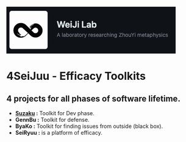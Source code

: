 [<img src='imgs/weijilab.png'>](https://github.com/orgs/WeiJiLab/)
# 4SeiJuu - Efficacy Toolkits

## 4 projects for all phases of software lifetime. 
- **[Suzaku](https://github.com/4SeiJuu/Suzaku) :** Toolkit for Dev phase. 
- **GennBu :** Toolkit for defense. 
- **ByaKo :** Toolkit for finding issues from outside (black box). 
- **SeiRyuu :** is a platform of efficacy.
